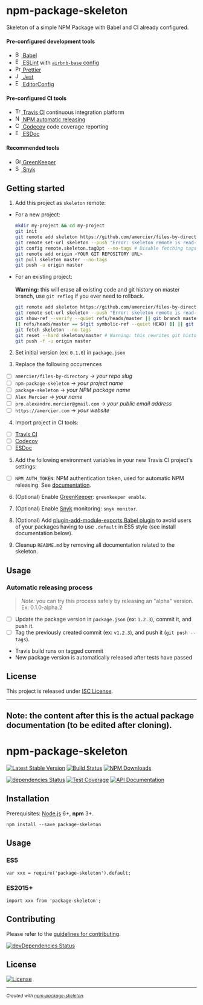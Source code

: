 # npm-package-skeleton

Skeleton of a simple NPM Package with Babel and CI already configured.

#### Pre-configured development tools

- [<img alt="Babel" src="https://babeljs.io/img/favicon.png" height="16"> Babel](https://babeljs.io/)
- [<img alt="ESLint" src="https://eslint.org/img/favicon.512x512.png" height="16"> ESLint](https://eslint.org/) with [`airbnb-base` config](https://www.npmjs.com/package/eslint-config-airbnb-base)
- [<img alt="Prettier" src="https://prettier.io/icon.png" height="16"> Prettier](https://prettier.io/)
- [<img alt="Jest" src="https://jestjs.io/img/favicon/favicon.ico" height="16"> Jest](https://jestjs.io/)
- [<img alt="EditorConfig" src="https://editorconfig.org/favicon.ico" height="16"> EditorConfig](https://editorconfig.org/)

#### Pre-configured CI tools

- [<img alt="Travis CI" src="https://cdn.travis-ci.org/images/favicon-076a22660830dc325cc8ed70e7146a59.png" height="16"> Travis CI](https://travis-ci.org/) continuous integration platform
- [<img alt="NPM" src="https://static.npmjs.com/da3ab40fb0861d15c83854c29f5f2962.png" height="16"> NPM automatic releasing](https://docs.travis-ci.com/user/deployment/npm)
- [<img alt="Codecov" src="https://codecov.io/static/favicons/favicon-16x16.png" height="16"> Codecov](https://codecov.io/) code coverage reporting
- [<img alt="ESDoc" src="https://esdoc.org/favicon.ico" height="16"> ESDoc](https://esdoc.org/)

#### Recommended tools

- [<img alt="GreenKeeper" src="https://greenkeeper.io/favicon-16x16.png" height="16"> GreenKeeper](https://greenkeeper.io/)
- [<img alt="Snyk" src="https://res.cloudinary.com/snyk/image/upload/favicon/favicon.ico" height="16"> Snyk](https://snyk.io/)

## Getting started

1. Add this project as `skeleton` remote:

- For a new project:
  ```sh
  mkdir my-project && cd my-project
  git init
  git remote add skeleton https://github.com/amercier/files-by-directory.git
  git remote set-url skeleton --push "Error: skeleton remote is read-only" # Disable pushing on skeleton
  git config remote.skeleton.tagOpt --no-tags # Disable fetching tags on skeleton
  git remote add origin <YOUR GIT REPOSITORY URL>
  git pull skeleton master --no-tags
  git push -u origin master
  ```
- For an existing project:<br>
  <br>
  **Warning:** this will erase all existing code and git
  history on master branch, use `git reflog` if you ever need to rollback.
  ```sh
  git remote add skeleton https://github.com/amercier/files-by-directory.git
  git remote set-url skeleton --push "Error: skeleton remote is read-only"
  git show-ref --verify --quiet refs/heads/master || git branch master # Create master branch if needed
  [[ refs/heads/master == $(git symbolic-ref --quiet HEAD) ]] || git checkout master # Switch to master branch
  git fetch skeleton --no-tags
  git reset --hard skeleton/master # Warning: this rewrites git history
  git push -f -u origin master
  ```

2. Set initial version (ex: `0.1.0`) in `package.json`

3. Replace the following occurrences

- [ ] `amercier/files-by-directory` → _your repo slug_
- [ ] `npm-package-skeleton` → _your project name_
- [ ] `package-skeleton` → _your NPM package name_
- [ ] `Alex Mercier` → _your name_
- [ ] `pro.alexandre.mercier@gmail.com` → _your public email address_
- [ ] `https://amercier.com` → _your website_

4. Import project in CI tools:

- [ ] [Travis CI](https://travis-ci.org/)
- [ ] [Codecov](https://codecov.io/)
- [ ] [ESDoc](https://doc.esdoc.org/-/generate.html)

5. Add the following environment variables in your new Travis CI project's settings:

- [ ] `NPM_AUTH_TOKEN`: NPM authentication token, used for automatic NPM releasing. See [documentation](https://docs.travis-ci.com/user/deployment/npm).

6. (Optional) Enable [GreenKeeper](https://greenkeeper.io/): `greenkeeper enable`.

7. (Optional) Enable [Snyk](https://snyk.io/) monitoring: `snyk monitor`.

8. (Optional) Add [plugin-add-module-exports Babel plugin](https://www.npmjs.com/package/babel-plugin-add-module-exports) to avoid users of your packages having to use `.default` in ES5 style (see install documentation below).

9. Cleanup `README.md` by removing all documentation related to the skeleton.

## Usage

### Automatic releasing process

> _Note:_ you can try this process safely by releasing an "alpha" version. Ex: 0.1.0-alpha.2

- [ ] Update the package version in `package.json` (ex: `1.2.3`), commit it, and push it.
- [ ] Tag the previously created commit (ex: `v1.2.3`), and push it (`git push --tags`).
- Travis build runs on tagged commit
- New package version is automatically released after tests have passed

## License

This project is released under [ISC License](LICENSE.md).

---

## **Note:** the content after this is the actual package documentation (to be edited after cloning).

# npm-package-skeleton

[![Latest Stable Version](https://img.shields.io/npm/v/package-skeleton.svg)](https://www.npmjs.com/package/package-skeleton)
[![Build Status](https://img.shields.io/travis/amercier/files-by-directory/master.svg)](https://travis-ci.org/amercier/files-by-directory)
[![NPM Downloads](https://img.shields.io/npm/dm/package-skeleton.svg)](https://www.npmjs.com/package/package-skeleton)

[![dependencies Status](https://david-dm.org/amercier/files-by-directory/status.svg)](https://david-dm.org/amercier/files-by-directory)
[![Test Coverage](https://img.shields.io/codecov/c/github/amercier/files-by-directory/master.svg)](https://codecov.io/github/amercier/files-by-directory?branch=master)
[![API Documentation](https://doc.esdoc.org/github.com/amercier/files-by-directory/badge.svg)](https://doc.esdoc.org/github.com/amercier/files-by-directory/)

## Installation

Prerequisites: [Node.js](https://nodejs.org/) 6+, **npm** 3+.

    npm install --save package-skeleton

## Usage

### ES5

    var xxx = require('package-skeleton').default;

### ES2015+

    import xxx from 'package-skeleton';

## Contributing

Please refer to the [guidelines for contributing](./CONTRIBUTING.md).

[![devDependencies Status](https://david-dm.org/amercier/files-by-directory/dev-status.svg)](https://david-dm.org/amercier/files-by-directory?type=dev)

## License

[![License](https://img.shields.io/npm/l/package-skeleton.svg)](LICENSE.md)

---

<sup>_Created with [npm-p&#97;ckage-skeleton](https://github.com/amercier/files-by-directory)._</sup>
